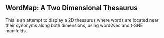 ## WordMap: A Two Dimensional Thesaurus

This is an attempt to display a 2D thesaurus where words are located near their synonyms along
both dimensions, using word2vec and t-SNE manifolds. 
